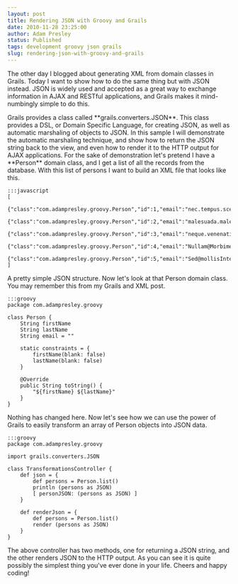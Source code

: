 ```yaml
---
layout: post
title: Rendering JSON with Groovy and Grails
date: 2010-11-28 23:25:00
author: Adam Presley
status: Published
tags: development groovy json grails
slug: rendering-json-with-groovy-and-grails
---
```


The other day I blogged about generating XML from domain classes in
Grails. Today I want to show how to do the same thing but with JSON
instead. JSON is widely used and accepted as a great way to exchange
information in AJAX and RESTful applications, and Grails makes it
mind-numbingly simple to do this.

Grails provides a class called \*\*grails.converters.JSON\*\*. This
class provides a DSL, or Domain Specific Language, for creating JSON, as
well as automatic marshaling of objects to JSON. In this sample I will
demonstrate the automatic marshaling technique, and show how to return
the JSON string back to the view, and even how to render it to the HTTP
output for AJAX applications. For the sake of demonstration let's
pretend I have a \*\*Person\*\* domain class, and I get a list of all
the records from the database. With this list of persons I want to build
an XML file that looks like this.

	:::javascript
	[
		{"class":"com.adampresley.groovy.Person","id":1,"email":"nec.tempus.scelerisque@montesnascetur.ca","firstName":"Imogene","lastName":"Coffey"},
		{"class":"com.adampresley.groovy.Person","id":2,"email":"malesuada.malesuada.Integer@vitae.ca","firstName":"Marsden","lastName":"Mcbride"},
		{"class":"com.adampresley.groovy.Person","id":3,"email":"neque.venenatis@ipsum.edu","firstName":"Jescie","lastName":"Vang"},
		{"class":"com.adampresley.groovy.Person","id":4,"email":"Nullam@MorbimetusVivamus.org","firstName":"August","lastName":"Hewitt"},
		{"class":"com.adampresley.groovy.Person","id":5,"email":"Sed@mollisInteger.org","firstName":"Raven","lastName":"Gilmore"}
	]

A pretty simple JSON structure. Now let's look at that Person domain
class. You may remember this from my Grails and XML post.

	:::groovy
	package com.adampresley.groovy

	class Person {
		String firstName
		String lastName
		String email = ""

		static constraints = {
			firstName(blank: false)
			lastName(blank: false)
		}

		@Override
		public String toString() {
			"${firstName} ${lastName}"
		}
	}

Nothing has changed here. Now let's see how we can use the power of
Grails to easily transform an array of Person objects into JSON data.

	:::groovy
	package com.adampresley.groovy

	import grails.converters.JSON

	class TransformationsController {
		def json = {
			def persons = Person.list()
			println (persons as JSON)
			[ personJSON: (persons as JSON) ]
		}

		def renderJson = {
			def persons = Person.list()
			render (persons as JSON)
		}
	}

The above controller has two methods, one for returning a JSON string,
and the other renders JSON to the HTTP output. As you can see it is
quite possibly the simplest thing you've ever done in your life. Cheers and
happy coding!
